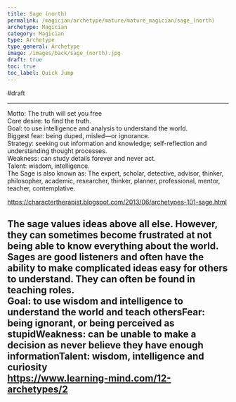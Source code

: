 ```yaml
---
title: Sage (north)
permalink: /magician/archetype/mature/mature_magician/sage_(north)
archetype: Magician
category: Magician
type: Archetype
type_general: Archetype
image: /images/back/sage_(north).jpg
draft: true
toc: true
toc_label: Quick Jump
---
```

#draft   
  
---  
Motto: The truth will set you free  
Core desire: to find the truth.  
Goal: to use intelligence and analysis to understand the world.  
Biggest fear: being duped, misled—or ignorance.  
Strategy: seeking out information and knowledge; self-reflection and understanding thought processes.  
Weakness: can study details forever and never act.  
Talent: wisdom, intelligence.  
The Sage is also known as: The expert, scholar, detective, advisor, thinker, philosopher, academic, researcher, thinker, planner, professional, mentor, teacher, contemplative.  
   
https://charactertherapist.blogspot.com/2013/06/archetypes-101-sage.html  
  
The sage values ideas above all else. However, they can sometimes become frustrated at not being able to know everything about the world. Sages are good listeners and often have the ability to make complicated ideas easy for others to understand. They can often be found in teaching roles.  
Goal: to use wisdom and intelligence to understand the world and teach othersFear: being ignorant, or being perceived as stupidWeakness: can be unable to make a decision as never believe they have enough informationTalent: wisdom, intelligence and curiosity   
https://www.learning-mind.com/12-archetypes/2
---
